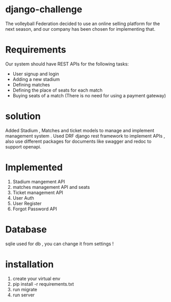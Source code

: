 # django-challenge


The volleyball Federation decided to use an online selling platform for the next season, and our company has been chosen for implementing that.

# Requirements

Our system should have REST APIs for the following tasks:

- User signup and login
- Adding a new stadium
- Defining matches
- Defining the place of seats for each match
- Buying seats of a match (There is no need for using a payment gateway)

# solution
Added Stadium , Matches and ticket models to manage and implement management system .
Used DRF django rest framework to implement APIs , also use different packages for documents like swagger and redoc to support openapi.

# Implemented
1. Stadium mangement API
2. matches management API and seats
3. Ticket management API 
4. User Auth
5. User Register
6. Forgot Password API

# Database 
sqlie used for db , you can change it from settings !

# installation
1. create your virtual env
2. pip install -r requirements.txt
3. run migrate
4. run server 
